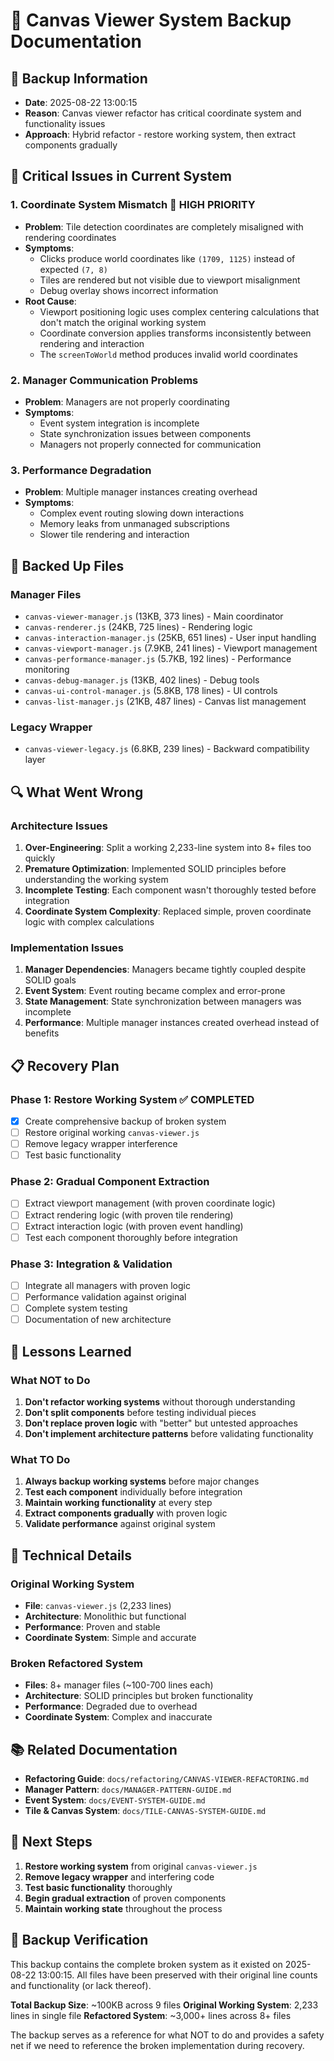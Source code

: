 # 🔄 Canvas Viewer System Backup Documentation

## 📅 **Backup Information**
- **Date**: 2025-08-22 13:00:15
- **Reason**: Canvas viewer refactor has critical coordinate system and functionality issues
- **Approach**: Hybrid refactor - restore working system, then extract components gradually

## 🚨 **Critical Issues in Current System**

### **1. Coordinate System Mismatch** 🔴 **HIGH PRIORITY**
- **Problem**: Tile detection coordinates are completely misaligned with rendering coordinates
- **Symptoms**: 
  - Clicks produce world coordinates like `(1709, 1125)` instead of expected `(7, 8)`
  - Tiles are rendered but not visible due to viewport misalignment
  - Debug overlay shows incorrect information
- **Root Cause**: 
  - Viewport positioning logic uses complex centering calculations that don't match the original working system
  - Coordinate conversion applies transforms inconsistently between rendering and interaction
  - The `screenToWorld` method produces invalid world coordinates

### **2. Manager Communication Problems**
- **Problem**: Managers are not properly coordinating
- **Symptoms**:
  - Event system integration is incomplete
  - State synchronization issues between components
  - Managers not properly connected for communication

### **3. Performance Degradation**
- **Problem**: Multiple manager instances creating overhead
- **Symptoms**:
  - Complex event routing slowing down interactions
  - Memory leaks from unmanaged subscriptions
  - Slower tile rendering and interaction

## 📁 **Backed Up Files**

### **Manager Files**
- `canvas-viewer-manager.js` (13KB, 373 lines) - Main coordinator
- `canvas-renderer.js` (24KB, 725 lines) - Rendering logic
- `canvas-interaction-manager.js` (25KB, 651 lines) - User input handling
- `canvas-viewport-manager.js` (7.9KB, 241 lines) - Viewport management
- `canvas-performance-manager.js` (5.7KB, 192 lines) - Performance monitoring
- `canvas-debug-manager.js` (13KB, 402 lines) - Debug tools
- `canvas-ui-control-manager.js` (5.8KB, 178 lines) - UI controls
- `canvas-list-manager.js` (21KB, 487 lines) - Canvas list management

### **Legacy Wrapper**
- `canvas-viewer-legacy.js` (6.8KB, 239 lines) - Backward compatibility layer

## 🔍 **What Went Wrong**

### **Architecture Issues**
1. **Over-Engineering**: Split a working 2,233-line system into 8+ files too quickly
2. **Premature Optimization**: Implemented SOLID principles before understanding the working system
3. **Incomplete Testing**: Each component wasn't thoroughly tested before integration
4. **Coordinate System Complexity**: Replaced simple, proven coordinate logic with complex calculations

### **Implementation Issues**
1. **Manager Dependencies**: Managers became tightly coupled despite SOLID goals
2. **Event System**: Event routing became complex and error-prone
3. **State Management**: State synchronization between managers was incomplete
4. **Performance**: Multiple manager instances created overhead instead of benefits

## 📋 **Recovery Plan**

### **Phase 1: Restore Working System** ✅ **COMPLETED**
- [x] Create comprehensive backup of broken system
- [ ] Restore original working `canvas-viewer.js`
- [ ] Remove legacy wrapper interference
- [ ] Test basic functionality

### **Phase 2: Gradual Component Extraction**
- [ ] Extract viewport management (with proven coordinate logic)
- [ ] Extract rendering logic (with proven tile rendering)
- [ ] Extract interaction logic (with proven event handling)
- [ ] Test each component thoroughly before integration

### **Phase 3: Integration & Validation**
- [ ] Integrate all managers with proven logic
- [ ] Performance validation against original
- [ ] Complete system testing
- [ ] Documentation of new architecture

## 🎯 **Lessons Learned**

### **What NOT to Do**
1. **Don't refactor working systems** without thorough understanding
2. **Don't split components** before testing individual pieces
3. **Don't replace proven logic** with "better" but untested approaches
4. **Don't implement architecture patterns** before validating functionality

### **What TO Do**
1. **Always backup working systems** before major changes
2. **Test each component** individually before integration
3. **Maintain working functionality** at every step
4. **Extract components gradually** with proven logic
5. **Validate performance** against original system

## 🔧 **Technical Details**

### **Original Working System**
- **File**: `canvas-viewer.js` (2,233 lines)
- **Architecture**: Monolithic but functional
- **Performance**: Proven and stable
- **Coordinate System**: Simple and accurate

### **Broken Refactored System**
- **Files**: 8+ manager files (~100-700 lines each)
- **Architecture**: SOLID principles but broken functionality
- **Performance**: Degraded due to overhead
- **Coordinate System**: Complex and inaccurate

## 📚 **Related Documentation**

- **Refactoring Guide**: `docs/refactoring/CANVAS-VIEWER-REFACTORING.md`
- **Manager Pattern**: `docs/MANAGER-PATTERN-GUIDE.md`
- **Event System**: `docs/EVENT-SYSTEM-GUIDE.md`
- **Tile & Canvas System**: `docs/TILE-CANVAS-SYSTEM-GUIDE.md`

## 🚀 **Next Steps**

1. **Restore working system** from original `canvas-viewer.js`
2. **Remove legacy wrapper** and interfering code
3. **Test basic functionality** thoroughly
4. **Begin gradual extraction** of proven components
5. **Maintain working state** throughout the process

## 💾 **Backup Verification**

This backup contains the complete broken system as it existed on 2025-08-22 13:00:15. All files have been preserved with their original line counts and functionality (or lack thereof).

**Total Backup Size**: ~100KB across 9 files
**Original Working System**: 2,233 lines in single file
**Refactored System**: ~3,000+ lines across 8+ files

The backup serves as a reference for what NOT to do and provides a safety net if we need to reference the broken implementation during recovery.
